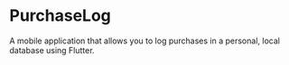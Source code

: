 # PurchaseLog
A mobile application that allows you to log purchases in a personal, local database using Flutter.
